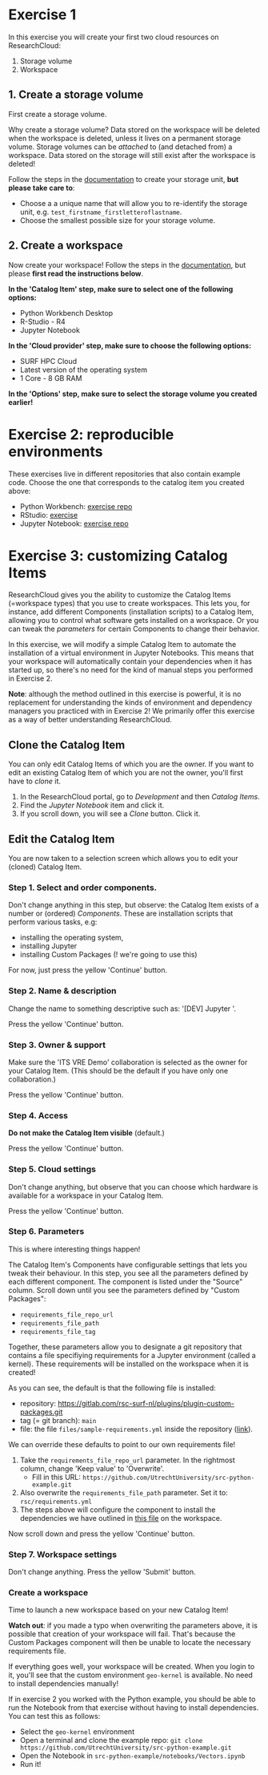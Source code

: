 # Exercise 1

In this exercise you will create your first two cloud resources on ResearchCloud:

1. Storage volume
1. Workspace

## 1. Create a storage volume

First create a storage volume.

Why create a storage volume? Data stored on the workspace will be deleted when the workspace is deleted, unless it lives on a permanent storage volume. Storage volumes can be *attached* to (and detached from) a workspace. Data stored on the storage will still exist after the workspace is deleted!

Follow the steps in the [documentation](https://utrechtuniversity.github.io/vre-docs/docs/first-steps.html#create-storage-volume) to create your storage unit, **but please take care to**:

- Choose a a unique name that will allow you to re-identify the storage unit, e.g. `test_firstname_firstletteroflastname`.
- Choose the smallest possible size for your storage volume.

## 2. Create a workspace

Now create your workspace! Follow the steps in the [documentation](https://utrechtuniversity.github.io/vre-docs/docs/manuals/creating.html), but please **first read the instructions below**.

**In the 'Catalog Item' step, make sure to select one of the following options:**

- Python Workbench Desktop
- R-Studio - R4
- Jupyter Notebook

**In the 'Cloud provider' step, make sure to choose the following options:**

- SURF HPC Cloud
- Latest version of the operating system
- 1 Core - 8 GB RAM

**In the 'Options' step, make sure to select the storage volume you created earlier!**

# Exercise 2: reproducible environments

These exercises live in different repositories that also contain example code. Choose the one that corresponds to the catalog item you created above:

- Python Workbench: [exercise repo](https://github.com/UtrechtUniversity/src-python-example/)
- RStudio: [exercise](r-environment.md)
- Jupyter Notebook: [exercise repo](https://github.com/UtrechtUniversity/src-python-example/blob/main/README.md#scenario-2-workspace-jupyter-notebook)

# Exercise 3: customizing Catalog Items

ResearchCloud gives you the ability to customize the Catalog Items (=workspace types) that you use to create workspaces. This lets you, for instance, add different Components (installation scripts) to a Catalog Item, allowing you to control what software gets installed on a workspace. Or you can tweak the *parameters* for certain Components to change their behavior.

In this exercise, we will modify a simple Catalog Item to automate the installation of a virtual environment in Jupyter Notebooks. This means that your workspace will automatically contain your dependencies when it has started up, so there's no need for the kind of manual steps you performed in Exercise 2.

**Note**: although the method outlined in this exercise is powerful, it is no replacement for understanding the kinds of environment and dependency managers you practiced with in Exercise 2! We primarily offer this exercise as a way of better understanding ResearchCloud.

## Clone the Catalog Item

You can only edit Catalog Items of which you are the owner. If you want to edit an existing Catalog Item of which you are not the owner, you'll first have to *clone* it.

1. In the ResearchCloud portal, go to *Development* and then *Catalog Items*.
2. Find the *Jupyter Notebook* item and click it.
3. If you scroll down, you will see a *Clone* button. Click it.

## Edit the Catalog Item

You are now taken to a selection screen which allows you to edit your (cloned) Catalog Item.

### Step 1. Select and order components.

Don't change anything in this step, but observe: the Catalog Item exists of a number or (ordered) *Components*. These are installation scripts that perform various tasks, e.g:

- installing the operating system, 
- installing Jupyter
- installing Custom Packages (! we're going to use this)

For now, just press the yellow 'Continue' button.

### Step 2. Name & description

Change the name to something descriptive such as: '[DEV] Jupyter <firstname> <first letter of lastname>'.

Press the yellow 'Continue' button.

### Step 3. Owner & support

Make sure the 'ITS VRE Demo' collaboration is selected as the owner for your Catalog Item. (This should be the default if you have only one collaboration.)

Press the yellow 'Continue' button.

### Step 4. Access

**Do not make the Catalog Item visible** (default.)

Press the yellow 'Continue' button.

### Step 5. Cloud settings

Don't change anything, but observe that you can choose which hardware is available for a workspace in your Catalog Item.

Press the yellow 'Continue' button.

### Step 6. Parameters

This is where interesting things happen!

The Catalog Item's Components have configurable settings that lets you tweak their behaviour. In this step, you see all the parameters defined by each different component. The component is listed under the "Source" column. Scroll down until you see the parameters defined by "Custom Packages":

- `requirements_file_repo_url`
- `requirements_file_path`
- `requirements_file_tag`

Together, these parameters allow you to designate a git repository that contains a file specifiying requirements for a Jupyter environment (called a kernel). These requirements will be installed on the workspace when it is created!

As you can see, the default is that the following file is installed:

* repository: https://gitlab.com/rsc-surf-nl/plugins/plugin-custom-packages.git
* tag (= git branch): `main`
* file: the file `files/sample-requirements.yml` inside the repository ([link](https://gitlab.com/rsc-surf-nl/plugins/plugin-custom-packages/-/blob/main/files/sample-requirements.yml?ref_type=heads)).

We can override these defaults to point to our own requirements file!

1. Take the `requirements_file_repo_url` parameter. In the rightmost column, change 'Keep value' to 'Overwrite'. 
    * Fill in this URL: `https://github.com/UtrechtUniversity/src-python-example.git`
1. Also overwrite the `requirements_file_path` parameter. Set it to: `rsc/requirements.yml`
1. The steps above will configure the component to install the dependencies we have outlined in [this file](https://github.com/UtrechtUniversity/src-python-example/blob/main/rsc/requirements.yml) on the workspace. 

Now scroll down and press the yellow 'Continue' button.

### Step 7. Workspace settings

Don't change anything. Press the yellow 'Submit' button.

### Create a workspace

Time to launch a new workspace based on your new Catalog Item!

**Watch out**: if you made a typo when overwriting the parameters above, it is possible that creation of your workspace will fail. That's because the Custom Packages component will then be unable to locate the necessary requirements file.

If everything goes well, your workspace will be created. When you login to it, you'll see that the custom environment `geo-kernel` is available. No need to install dependencies manually!

If in exercise 2 you worked with the Python example, you should be able to run the Notebook from that exercise without having to install dependencies. You can test this as follows:

- Select the `geo-kernel` environment
- Open a terminal and clone the example repo: `git clone https://github.com/UtrechtUniversity/src-python-example.git`
- Open the Notebook in `src-python-example/notebooks/Vectors.ipynb`
- Run it!


